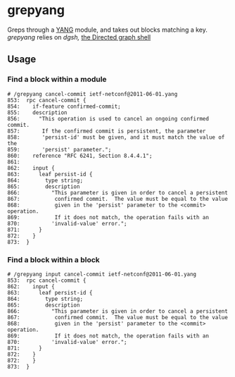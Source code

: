 # grepyang
Greps through a [YANG](https://tools.ietf.org/html/rfc7950) module, and takes out blocks matching a key. _grepyang_ relies on _dgsh,_ [the Directed graph shell](https://github.com/dspinellis/dgsh)

## Usage
### Find a block within a module
```
# /grepyang cancel-commit ietf-netconf@2011-06-01.yang
853:  rpc cancel-commit {
854:    if-feature confirmed-commit;
855:    description
856:      "This operation is used to cancel an ongoing confirmed commit.
857:       If the confirmed commit is persistent, the parameter
858:       'persist-id' must be given, and it must match the value of the
859:       'persist' parameter.";
860:    reference "RFC 6241, Section 8.4.4.1";
861:
862:    input {
863:      leaf persist-id {
864:        type string;
865:        description
866:          "This parameter is given in order to cancel a persistent
867:           confirmed commit.  The value must be equal to the value
868:           given in the 'persist' parameter to the <commit> operation.
869:           If it does not match, the operation fails with an
870:          'invalid-value' error.";
871:      }
872:    }
873:  }
```

### Find a block within a block
```
# /grepyang input cancel-commit ietf-netconf@2011-06-01.yang
853:  rpc cancel-commit {
862:    input {
863:      leaf persist-id {
864:        type string;
865:        description
866:          "This parameter is given in order to cancel a persistent
867:           confirmed commit.  The value must be equal to the value
868:           given in the 'persist' parameter to the <commit> operation.
869:           If it does not match, the operation fails with an
870:          'invalid-value' error.";
871:      }
872:    }
872:    }
873:  }
```
